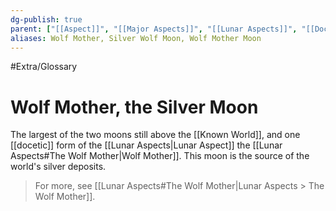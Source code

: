 ```yaml
---
dg-publish: true
parent: ["[[Aspect]]", "[[Major Aspects]]", "[[Lunar Aspects]]", "[[Docetic forms of the Aspects]]"]
aliases: Wolf Mother, Silver Wolf Moon, Wolf Mother Moon
---
```

#Extra/Glossary 
# Wolf Mother, the Silver Moon

The largest of the two moons still above the [[Known World]], and one [[docetic]] form of the [[Lunar Aspects|Lunar Aspect]] the [[Lunar Aspects#The Wolf Mother|Wolf Mother]]. This moon is the source of the world's silver deposits.

> For more, see [[Lunar Aspects#The Wolf Mother|Lunar Aspects > The Wolf Mother]].
